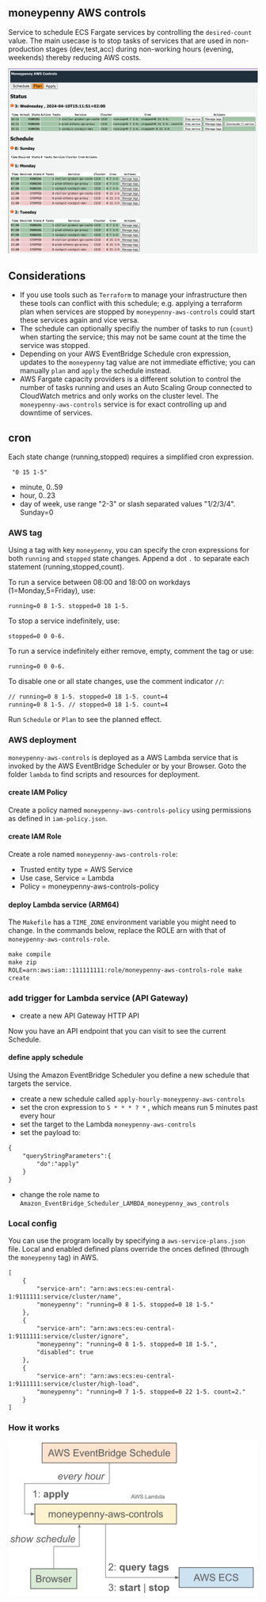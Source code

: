 ## moneypenny AWS controls

Service to schedule ECS Fargate services by controlling the `desired-count` value.
The main usecase is to stop tasks of services that are used in non-production stages (dev,test,acc) during non-working hours (evening, weekends) thereby reducing AWS costs.

![schedule](doc/schedule.png)


## Considerations

- If you use tools such as `Terraform` to manage your infrastructure then these tools can conflict with this schedule; e.g. applying a terraform plan when services are stopped by `moneypenny-aws-controls` could start these services again and vice versa.
- The schedule can optionally specifiy the number of tasks to run (`count`) when starting the service; this may not be same count at the time the service was stopped.
- Depending on your AWS EventBridge Schedule cron expression, updates to the `moneypenny` tag value are not immediate effictive; you can manually `plan` and `apply` the schedule instead.
- AWS Fargate capacity providers is a different solution to control the number of tasks running and uses an Auto Scaling Group connected to CloudWatch metrics and only works on the cluster level. The `moneypenny-aws-controls` service is for exact controlling up and downtime of services.


## cron

Each state change (running,stopped) requires a simplified cron expression.
```
 "0 15 1-5"
 ```

 - minute, 0..59
 - hour, 0..23
 - day of week, use range "2-3" or slash separated values "1/2/3/4". Sunday=0

### AWS tag

Using a tag with key `moneypenny`, you can specify the cron expressions for both `running` and `stopped` state changes.
Append a dot `.` to separate each statement (running,stopped,count).

To run a service between 08:00 and 18:00 on workdays (1=Monday,5=Friday), use:
```
running=0 8 1-5. stopped=0 18 1-5.
```

To stop a service indefinitely, use:
```
stopped=0 0 0-6.
```

To run a service indefinitely either remove, empty, comment the tag or use:
```
running=0 0 0-6.
```

To disable one or all state changes, use the comment indicator `//`:
```
// running=0 8 1-5. stopped=0 18 1-5. count=4
running=0 8 1-5. // stopped=0 18 1-5. count=4
```

Run `Schedule` or `Plan` to see the planned effect.

### AWS deployment

`moneypenny-aws-controls` is deployed as a AWS Lambda service that is invoked by the AWS EventBridge Scheduler or by your Browser.
Goto the folder `lambda` to find scripts and resources for deployment.

#### create IAM Policy

Create a policy named `moneypenny-aws-controls-policy` using permissions as defined in `iam-policy.json`.

#### create IAM Role

Create a role named `moneypenny-aws-controls-role`:

- Trusted entity type = AWS Service
- Use case, Service = Lambda
- Policy = moneypenny-aws-controls-policy

#### deploy Lambda service (ARM64)

The `Makefile` has a `TIME_ZONE` environment variable you might need to change.
In the commands below, replace the ROLE arn with that of `moneypenny-aws-controls-role`.

```
make compile 
make zip
ROLE=arn:aws:iam::111111111:role/moneypenny-aws-controls-role make create
```

### add trigger for Lambda service (API Gateway)

- create a new API Gateway HTTP API

Now you have an API endpoint that you can visit to see the current Schedule.

#### define apply schedule

Using the Amazon EventBridge Scheduler you define a new schedule that targets the service.

- create a new schedule called `apply-hourly-moneypenny-aws-controls`
- set the cron expression to `5 * * * ? *` , which means run 5 minutes past every hour
- set the target to the Lambda `moneypenny-aws-controls`
- set the payload to:
```
{
    "queryStringParameters":{
        "do":"apply"
    }
}
```
- change the role name to `Amazon_EventBridge_Scheduler_LAMBDA_moneypenny_aws_controls` 

### Local config

You can use the program locally by specifying a `aws-service-plans.json` file.
Local and enabled defined plans override the onces defined (through the `moneypenny` tag) in AWS.

```
[
    { 
        "service-arn": "arn:aws:ecs:eu-central-1:9111111:service/cluster/name",
        "moneypenny": "running=0 8 1-5. stopped=0 18 1-5."
    },
    { 
        "service-arn": "arn:aws:ecs:eu-central-1:9111111:service/cluster/ignore",
        "moneypenny": "running=0 8 1-5. stopped=0 18 1-5.",
        "disabled": true
    },
    { 
        "service-arn": "arn:aws:ecs:eu-central-1:9111111:service/cluster/high-load",
        "moneypenny": "running=0 7 1-5. stopped=0 22 1-5. count=2."
    }
]
```


### How it works

![schedule](doc/howitworks.png)